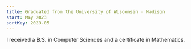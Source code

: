 ```yaml
---
title: Graduated from the University of Wisconsin - Madison
start: May 2023
sortKey: 2023-05
---
```


I received a B.S. in Computer Sciences and a certificate in Mathematics.
